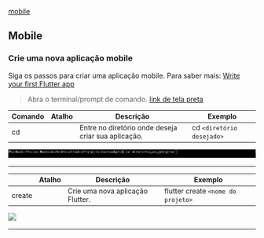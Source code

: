 [mobile](mobile.md)

## Mobile
### Crie uma nova aplicação mobile
Siga os passos para criar uma aplicação mobile. Para saber mais: [Write your first Flutter app](https://flutter.dev/docs/get-started/codelab)
> Abra o terminal/prompt de comando. [link de tela preta]()

| Comando         |Atalho   | Descrição                                                                                                                                              | Exemplo                               |
|-----------------|---------|--------------------------------------------------------------------------------------------------------------------------------------------------------|---------------------------------------|
| cd              |         | Entre no diretório onde deseja criar sua aplicação.                                      | cd `<diretório desejado>`    |

![command_cd](images/commands/command_cd.png)

-----

|          |Atalho   | Descrição                                                                                                                                              | Exemplo                               |
|-----------------|---------|--------------------------------------------------------------------------------------------------------------------------------------------------------|---------------------------------------|
| create          |         | Crie uma nova aplicação Flutter.                                      | flutter create `<nome do projeto>`    |

<img src="https://media.giphy.com/media/YrGqkhf1uLQJKvJ8MU/giphy.gif" width="300">

-------